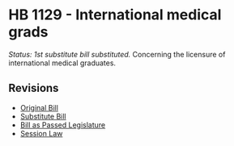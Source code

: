 # HB 1129 - International medical grads
*Status: 1st substitute bill substituted.*
Concerning the licensure of international medical graduates.

## Revisions
* [Original Bill](1/)
* [Substitute Bill](S/)
* [Bill as Passed Legislature](S.PL/)
* [Session Law](S.SL/)
